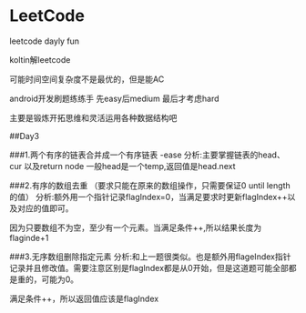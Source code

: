 # LeetCode
leetcode dayly fun

koltin解leetcode 

可能时间空间复杂度不是最优的，但是能AC

android开发刷题练练手 先easy后medium 最后才考虑hard

主要是锻炼开拓思维和灵活运用各种数据结构吧


##Day3

###1.两个有序的链表合并成一个有序链表 -ease
分析:主要掌握链表的head、cur 以及return node   一般head是一个temp,返回值是head.next

###2.有序的数组去重  （要求只能在原来的数组操作，只需要保证0 until length的值）
分析:额外用一个指针记录flagIndex=0，当满足要求时更新flagIndex++以及对应的值即可。

因为只要数组不为空，至少有一个元素。当满足条件++,所以结果长度为flaginde+1

###3.无序数组删除指定元素
分析:和上一题很类似。也是额外用flageIndex指针记录并且修改值。需要注意区别是flagIndex都是从0开始，但是这道题可能全部都是重的，可能为0。

满足条件++，所以返回值应该是flagIndex
